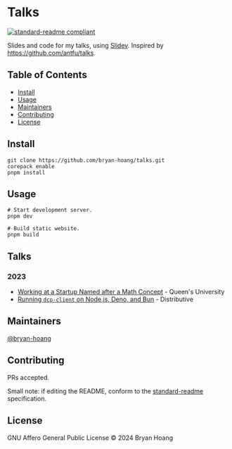 # Talks

[![standard-readme compliant][standard-readme-badge]][standard-readme-repo]

[standard-readme-badge]: https://img.shields.io/badge/standard--readme-OK-green.svg?style=flat-square
[standard-readme-repo]: https://github.com/RichardLitt/standard-readme

Slides and code for my talks, using [Slidev](https://sli.dev/). Inspired by <https://github.com/antfu/talks>.

## Table of Contents

- [Install](#install)
- [Usage](#usage)
- [Maintainers](#maintainers)
- [Contributing](#contributing)
- [License](#license)

## Install

```console
git clone https://github.com/bryan-hoang/talks.git
corepack enable
pnpm install
```

## Usage

```console
# Start development server.
pnpm dev

# Build static website.
pnpm build
```

## Talks

### 2023

- [Working at a Startup Named after a Math Concept](./2023-11-09/) - Queen's University
- [Running `dcp-client` on Node.js, Deno, and Bun](./2023-08-18/) - Distributive

## Maintainers

[@bryan-hoang](https://github.com/bryan-hoang)

## Contributing

PRs accepted.

Small note: if editing the README, conform to the [standard-readme](https://github.com/RichardLitt/standard-readme)
specification.

## License

GNU Affero General Public License © 2024 Bryan Hoang
